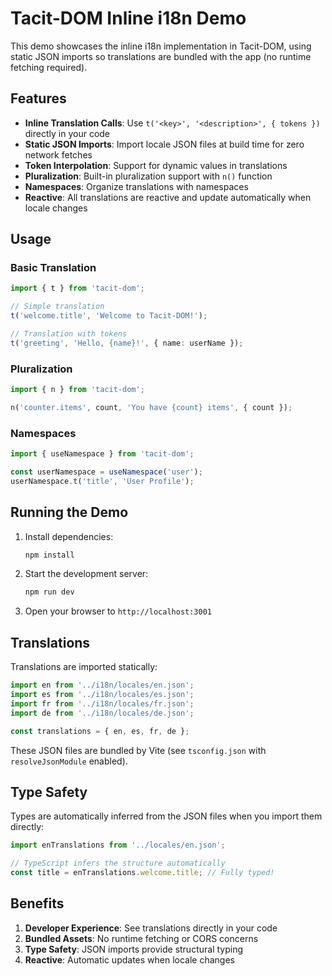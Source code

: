 # Tacit-DOM Inline i18n Demo

This demo showcases the inline i18n implementation in Tacit-DOM, using static JSON imports so translations are bundled with the app (no runtime fetching required).

## Features

- **Inline Translation Calls**: Use `t('<key>', '<description>', { tokens })` directly in your code
- **Static JSON Imports**: Import locale JSON files at build time for zero network fetches
- **Token Interpolation**: Support for dynamic values in translations
- **Pluralization**: Built-in pluralization support with `n()` function
- **Namespaces**: Organize translations with namespaces
- **Reactive**: All translations are reactive and update automatically when locale changes

## Usage

### Basic Translation

```typescript
import { t } from 'tacit-dom';

// Simple translation
t('welcome.title', 'Welcome to Tacit-DOM!');

// Translation with tokens
t('greeting', 'Hello, {name}!', { name: userName });
```

### Pluralization

```typescript
import { n } from 'tacit-dom';

n('counter.items', count, 'You have {count} items', { count });
```

### Namespaces

```typescript
import { useNamespace } from 'tacit-dom';

const userNamespace = useNamespace('user');
userNamespace.t('title', 'User Profile');
```

## Running the Demo

1. Install dependencies:

   ```bash
   npm install
   ```

2. Start the development server:

   ```bash
   npm run dev
   ```

3. Open your browser to `http://localhost:3001`

## Translations

Translations are imported statically:

```typescript
import en from '../i18n/locales/en.json';
import es from '../i18n/locales/es.json';
import fr from '../i18n/locales/fr.json';
import de from '../i18n/locales/de.json';

const translations = { en, es, fr, de };
```

These JSON files are bundled by Vite (see `tsconfig.json` with `resolveJsonModule` enabled).

## Type Safety

Types are automatically inferred from the JSON files when you import them directly:

```typescript
import enTranslations from '../locales/en.json';

// TypeScript infers the structure automatically
const title = enTranslations.welcome.title; // Fully typed!
```

## Benefits

1. **Developer Experience**: See translations directly in your code
2. **Bundled Assets**: No runtime fetching or CORS concerns
3. **Type Safety**: JSON imports provide structural typing
4. **Reactive**: Automatic updates when locale changes
